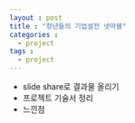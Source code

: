 ```yaml
---
layout : post
title : "청년들의 기업설전 넷마블"
categories : 
  - project
tags :
  - project
---
```


- slide share로 결과물 올리기
- 프로젝트 기술서 정리
- 느낀점 
